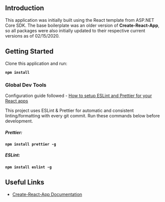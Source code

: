## Introduction

This application was initially built using the React template from ASP.NET Core SDK. The base boilerplate was an older version of **Create-React-App**, so all packages were also initially updated to their respective current versions as of 02/15/2020.

## Getting Started

Clone this application and run:

**`npm install`**

### Global Dev Tools

Configuration guide followed - [How to setup ESLint and Prettier for your React apps](https://thomlom.dev/setup-eslint-prettier-react/)

This project uses ESLint & Prettier for automatic and consistent linting/formatting with every git commit. Run these commands below before development.

##### Prettier:

**`npm install prettier -g`**

##### ESLint:

**`npm install eslint -g`**

## Useful Links

- [Create-React-App Documentation](https://create-react-app.dev/docs/getting-started/)

